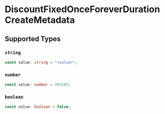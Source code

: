 # DiscountFixedOnceForeverDurationCreateMetadata


## Supported Types

### `string`

```typescript
const value: string = "<value>";
```

### `number`

```typescript
const value: number = 393185;
```

### `boolean`

```typescript
const value: boolean = false;
```


